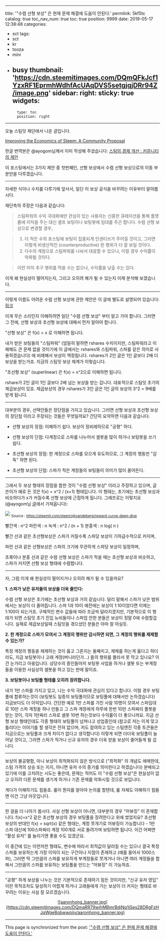 
---
title: '"수렴 선형 보상" 은 현재 문제 해결에 도움이 안된다.'
permlink: 5kf5tc
catalog: true
toc_nav_num: true
toc: true
position: 9999
date: 2019-05-17 12:38:48
categories:
- sct
tags:
- sct
- kr
- tooza
- mini
- busy
thumbnail: 'https://cdn.steemitimages.com/DQmQFkJcf1YzxRF1EprmhWdhfAcUAqDVS5setgjqjDRr94Z/image.png'
sidebar:
    right:
        sticky: true
widgets:
    -
        type: toc
        position: right
---


오늘 스팀잇 재단에서 나온 글입니다. 

[Improving the Economics of Steem: A Community Proposal](https://steemit.com/steem/@steemitblog/improving-the-economics-of-steem-a-community-proposal)
<br>

한글 번역본은 @ayogom님께서 이미 작성해 주셨습니다: [스팀의 경제 개선 : 커뮤니티의 제안](https://steemit.com/kr/@ayogom/steemitblog-improving-the-economics-of-steem-a-community-proposal)
<br>

이 포스팅에서는 3가지 제안 중 첫번째인, 선형 보상에서 수렴 선형 보상으로의 이동 부분만을 다루겠습니다.

---

자세한 식이나 수치를 다루기에 앞서서, 일단 이 보상 공식을 바꾸려는 이유부터 알아봅시다. 

재단측의 주장은 다음과 같습니다:

>스팀파워의 수익 극대화에만 관심이 있는 사용자는 신중한 큐레이션을 통해 플랫폼에 이익을 주는 대신 셀프 보팅이나 보팅봇에 임대를 주곤 합니다. 수렴 선형 보상으로 변경할 경우, 

>1. 더 적은 수의 포스팅에 보팅이 집중되게 인센티브가 주어질 것이고, 그러면 이렇게 비생산적인 (counterproductive) 한 행위가 더 잘 보일 것이다.
> 2. 다수의 계정으로 스팀파워를 나눠서 대응할 수 있으나, 이럴 경우 수익률이 악화될 것이다.

> 이런 이익 추구 행위를 막을 수는 없으나, 수익률을 낮출 수는 있다.

이게 왜 현실성이 떨어지는지, 그리고 오히려 해가 될 수 있는지 이제 분석해 보겠습니다. 

---

이렇게 이름도 어려운 수렴 선형 보상에 관한 제안은 이 글에 별도로 설명되어 있습니다: [링크](https://steemit.com/steem/@vandeberg/reward-curve-deep-dive)

이게 무슨 소리인지 이해하려면 일단 "수렴 선형 보상" 부터 알고 가야 합니다. 그러면 그 전에, 선형 보상과 초선형 보상에 대해서 먼저 알아야 합니다.

"선형 보상" 은 f(x) = x 로 이해하면 됩니다.

내가 받은 보팅들의 "스팀파워" (엄밀히 말하면 rshares 수치이지만, 스팀파워라고 이해해도 큰 문제 없을 것이기에 이 글에서는 rshares와 스팀파워, 스파를 같은 의미로 사용하겠습니다) 에 비례해서 보상이 책정됩니다. rshares가 2인 글은 1인 글보다 2배 더 보상을 받는거죠. 지금의 스팀잇 보상 체계가 이렇습니다.

"초선형 보상" (superlinear) 은 f(x) = x^2으로 이해하면 됩니다.

rshare가 2인 글이 1인 글보다 2배 넘는 보상을 받는 겁니다. 대표적으로 스팀잇 초기의 제곱보상이 있죠. 제곱보상의 경우 rshares가 3인 글은 1인 글의 보상의 3^2 = 9배를 받게 됩니다.

---

대부분의 경우, 선택안들은 장단점을 가지고 있습니다. 그러면 선형 보상과 초선형 보상의 장단점 이라고 주장되는 것들은 무엇일까요? 간단히 요약하면 다음과 같습니다.

* 선형 보상의 장점: 이해하기 쉽다. 보상이 정비례하므로 "공평" 하다.

* 선형 보상의 단점: 다계정으로 스파를 나누어서 셀봇을 많이 하거나 보팅봇을 쓰기 쉽다. 

* 초선형 보상의 장점: 한 계정으로 스파를 모으게 유도하므로, 그 계정의 행동만 "감독" 하면 된다.

* 초선형 보상의 단점: 스파가 적은 계정들의 보팅들이 의미가 많이 줄어든다.

---

그래서 두 보상 형태의 장점을 합한 것이 "수렴 선형 보상" 이라고 주장하고 있으며, 글쓴이가 예로 든 것은 f(x) = x^2 / (x+1) 형태입니다. 이 형태는, 초기에는 초선형 보상과 비슷하다가 x가 커질수록 선형 보상에 근접하게 됩니다. 그래프로는 이렇지요 (@ayogom님 [글](https://steemit.com/steem/@vandeberg/reward-curve-deep-dive)에서 가져옵니다):

![](https://cdn.steemitimages.com/DQmQFkJcf1YzxRF1EprmhWdhfAcUAqDVS5setgjqjDRr94Z/image.png)
<sub>Source : https://steemit.com/steem/@vandeberg/reward-curve-deep-dive</sub>

 빨간색 : n^2
 파란색 : n
 녹색 :  n^2 / (n + 1)
 분홍색 : n log( n )

빨간 선과 같은 초선형보상은 스파가 커질수록 스파당 보상이 기하급수적으로 커지며,

파란 선과 같은 선형보상은 스파의 크기에 무관하게 스파당 보상이 일정하며,

초록이나 분홍 선과 같은 수렴 선형 보상은 스파가 작을 때는 초선형 보상과 비슷하고, 스파가 커지면 선형 보상 형태에 수렴합니다.

---

자, 그럼 이게 왜 현실성이 떨어지거나 오히려 해가 될 수 있을까요?

**1. 스파가 낮은 유저들의 보상을 더욱 줄인다:** 

수렴 선형 보상은 초기에는 초선형 보상과 거의 같습니다. 달리 말해서 스파가 낮은 범위에서는 보상이 더 줄어듭니다. 스파 1과 10이 예전에는 보상이 1:10이었다면 이제는 1:100이 되는거죠. 구체적인 변수 값들에  따라 조금씩 달라지겠지만, 기본적으로 이 형태가 되면 스팀잇 초기 진입 뉴비들이나 스파업 안한 분들은 보상이 정말 0에 수렴할겁니다. 실제로 제곱보상일때 스팀잇을 겪으셨던 분들은 아마 잘 아실듯.


**2. 한 계정으로 스파가 모여서 그 계정의 행위만 감시하면 되면, 그 계정의 행위를 제제할 수 있는가?** 

특정 계정의 행동을 제제하는 것이 옳고 그른지는 둘째치고, 제제를 하는게 옳다고 하더라도, 지금 보팅봇이나 고래 계정(버니라던가...)  들의 행위를 몰라서 못 막고 있나요? 이건 눈가리고 아웅입니다. 상당수의 증인들마저 보팅봇 사업을 하거나 셀봇 또는 부계정들을 이용한 사실상의 셀봇을 하고 있는 판에 말이죠.

**3. 보팅봇이나 보팅풀 형태를 오히려 장려합니다.** 

내가 1만 스파를 가지고 있고, 나는 수익 극대화에 관심이 있다고 합니다. 이럴 경우 보팅풀에 합류하는것이 (보팅봇도 일종의 보팅풀이므로 보팅풀에 대해서만 논하겠습니다) 지금보다도 더 이익입니다. 간단한 예로 1만 스파를 가진 사람 10명이 모여서 스파임대로 10만 스파 계정을 하나 만들고 그 스파 계정에게 하루에 한번 10만 스파짜리 풀봇을 받는 것이, 각자 1만짜리 스파로 셀봇 10번 하는것보다 수익률이 더 좋으니까요. 지금 선형 보상 형태인데도 각종 형태의 보팅풀이 넘쳐나고 성업중인데 (참고로 저는 이게 맞고 틀리다는 이야기를 할 생각은 전혀 없으며, 저도 참여하고 있는 스팀엔진 각종 토큰들은 지금으로는 보팅풀과 크게 차이가 없다고 생각합니다) 이렇게 되면 더더욱 보팅풀이 늘어날 것이고, 그러면 스파가 적거나 신규 유저의 경우 더욱 받을 보상이 줄어들게 될 겁니다.

---

보상의 불공평함, 아니 보상이 최적화되지 않은 방식으로  ("최적화" 의 개념도 애매한데, 스팀 가격의 상승 또는 지지, 아니면 유저 수의 증가를 의미한다고 하겠습니다) 분배되고 있기에 이를 고치려는 시도는 좋은데, 문제는 적어도 이 "수렴 선형 보상"은  현실성이 없고 오히려 다른 문제를 생기게 하거나 기존 문제를 악화시킬 것으로 보입니다. 

게다가 이해하기도 힘들죠. 룰이 뭔지를 알아야 논의를 할텐데, 룰 자체도 이해하기 힘들면 이건 그냥 아웃입니다.

---

한 걸음 더 나아가 봅시다. 사실 선형 보상이 아니면, 대부분의 경우 "어뷰징" 이 존재합니다. f(x)=x^2 같은 초선형 보상의 경우 보팅풀을 장려한다고 위에 썼었지요?  초선형 보상의 반대인 f(x) = sqrt(x) 같은 형태는, 계정 쪼개기로 어뷰징이 가능합니다 - 1만 스파 대신에 100스파짜리 계정 100개로 서로 돌려가며 보팅하면 됩니다. 이건 어쩌면 "활성 유저" 를 늘리기엔 좋을 수도 있겠군요. 

이 중간에 있는 이런저런 형태도, 변수에 따라서 최적값이 달라질 수는 있으나 결국 특정 스파를 보유하는게 가장 이익이 되는 구간이나 지점이 존재하고 (예를 들어서 1000스파), 그러면 딱 그만큼의 스파를 보유하게 부계정들로 쪼개거나 아니면 여러 계정들을 합해서 그만큼의 스파를 보유하는 보팅풀을 만드는 "어뷰징" 이 가능하죠.

---

"공평" 하게 보상을 나누는 것은 기본적으로 존재하기 힘든 것이지만, "신규 유저 영입" 이란 목적조차도 달성하기 어렵게 하거나 고래들에게 가는 보상이 더 커지는 형태로 바꾸려는 이유는 사실 잘 모르겠습니다. 


<center><a href="https://www.gopax.co.kr">![aaronhong_banner.jpg](https://cdn.steemitimages.com/DQmaRR79wihMBmrBdiNq1iSes28DRgFzHJqWge8obwwpijv/aaronhong_banner.jpg)</a></center>

- - -

This page is synchronized from the post: ['"수렴 선형 보상" 은 현재 문제 해결에 도움이 안된다.'](https://steemit.com/@glory7/5kf5tc)
